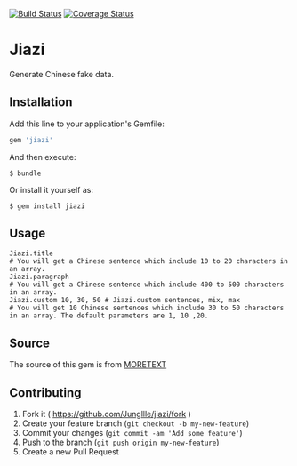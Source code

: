 [![Build Status](https://travis-ci.org/Jungllle/jiazi.svg?branch=master)](https://travis-ci.org/Jungllle/jiazi)
[![Coverage Status](https://coveralls.io/repos/Jungllle/jiazi/badge.png)](https://coveralls.io/r/Jungllle/jiazi)

# Jiazi

Generate Chinese fake data.

## Installation

Add this line to your application's Gemfile:

```ruby
gem 'jiazi'
```

And then execute:

    $ bundle

Or install it yourself as:

    $ gem install jiazi

## Usage

```
Jiazi.title
# You will get a Chinese sentence which include 10 to 20 characters in an array.
Jiazi.paragraph
# You will get a Chinese sentence which include 400 to 500 characters in an array.
Jiazi.custom 10, 30, 50 # Jiazi.custom sentences, mix, max
# You will get 10 Chinese sentences which include 30 to 50 characters in an array. The default parameters are 1, 10 ,20.
```

## Source

The source of this gem is from [MORETEXT](http://more.handlino.com/)

## Contributing

1. Fork it ( https://github.com/Jungllle/jiazi/fork )
2. Create your feature branch (`git checkout -b my-new-feature`)
3. Commit your changes (`git commit -am 'Add some feature'`)
4. Push to the branch (`git push origin my-new-feature`)
5. Create a new Pull Request
